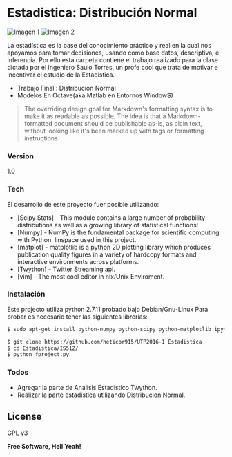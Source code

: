 # Estadistica: Distribución Normal
![Imagen 1][1]  ![Imagen 2][2]

 [1]:http://i.imgur.com/bT98IkA.png
 [2]:http://matplotlib.org/_images/histogram_demo_features2.png

La estadística es la base del conocimiento práctico y real en la cual nos apoyamos para tomar decisiones, usando como base datos, descriptiva, e inferencia.  Por ello esta carpeta contiene el trabajo realizado para la clase dictada por el ingeniero Saulo Torres, un profe cool que trata de motivar e incentivar el estudio de la Estadistica.

  - Trabajo Final : Distribucion Normal
  - Modelos En Octave(aka Matlab en Entornos Window$)
  
> The overriding design goal for Markdown's
> formatting syntax is to make it as readable
> as possible. The idea is that a
> Markdown-formatted document should be
> publishable as-is, as plain text, without
> looking like it's been marked up with tags
> or formatting instructions.

### Version
1.0

### Tech
El desarrollo de este proyecto  fuer posible utilizando:
* [Scipy Stats] - This module contains a large number of probability distributions as well as a growing library of statistical functions!
* [Numpy] - NumPy is the fundamental package for scientific computing with Python. linspace used in this project.
* [matplot] - matplotlib is a python 2D plotting library which produces publication quality figures in a variety of hardcopy formats and interactive environments across platforms. 
* [Twython] - Twitter Streaming api.
* [vim] - The most cool editor in nix/Unix Enviroment.

### Instalación

Este projecto  utiliza python 2.7.11 probado bajo Debian/Gnu-Linux
Para probar es necesario tener las siguientes librerias:

```sh
$ sudo apt-get install python-numpy python-scipy python-matplotlib ipython ipython-notebook python-pandas python-sympy python-nose 
```

```sh
$ git clone https://github.com/heticor915/UTP2016-1 Estadistica
$ cd Estadistica/IS512/
$ python fproject.py
```

### Todos
 - Agregar la parte de Analisis Estadistico Twython.
 - Realizar la parte estadistica utilizando Distribucion Normal.

License
----
GPL v3

**Free Software, Hell Yeah!**

